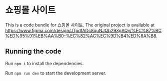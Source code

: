 
  # 쇼핑몰 사이트

  This is a code bundle for 쇼핑몰 사이트. The original project is available at https://www.figma.com/design/JTpdfADc8quNJQb293gAQy/%EC%87%BC%ED%95%91%EB%AA%B0-%EC%82%AC%EC%9D%B4%ED%8A%B8.

  ## Running the code

  Run `npm i` to install the dependencies.

  Run `npm run dev` to start the development server.
  